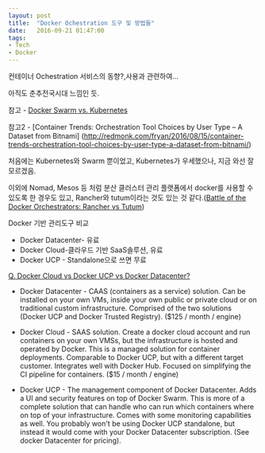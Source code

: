 ```yaml
---
layout: post
title:  "Docker Ochestration 도구 및 방법들"
date:   2016-09-21 01:47:00
tags:
- Tech
- Docker
---
```


컨테이너 Ochestration 서비스의 동향?,사용과 관련하여...

아직도 춘추전국시대 느낌인 듯.

참고 - [Docker Swarm vs. Kubernetes](https://outofbedlam.github.io/docker/2016/03/12/DockerSwarm-vs-Kubernetes/)

참고2 - [Container Trends: Orchestration Tool Choices by User Type – A Dataset from Bitnami] (http://redmonk.com/fryan/2016/08/15/container-trends-orchestration-tool-choices-by-user-type-a-dataset-from-bitnami/)

처음에는 Kubernetes와 Swarm 뿐이었고, Kubernetes가 우세했으나, 지금 와선 잘 모르겠음.

이외에 Nomad, Mesos 등 처럼 분산 클러스터 관리 플랫폼에서 docker를 사용할 수 있도록 한 경우도 있고, Rancher와 tutum이라는 것도 있는 것 같다.([Battle of the Docker Orchestrators: Rancher vs Tutum](https://www.brianchristner.io/battle-of-the-docker-orchestrators-tutum-vs-rancher/))


Docker 기반 관리도구 비교

- Docker Datacenter- 유료
- Docker Cloud-클라우드 기반 SaaS솔루션, 유료
- Docker UCP - Standalone으로 쓰면 무료

[Q. Docker Cloud vs Docker UCP vs Docker Datacenter?](https://forums.docker.com/t/docker-cloud-vs-docker-ucp-vs-docker-datacenter/7305/2)

- Docker Datacenter - CAAS (containers as a service) solution. Can be installed on your own VMs, inside your own public or private cloud or on traditional custom infrastructure. Comprised of the two solutions (Docker UCP and Docker Trusted Registry). ($125 / month / engine)

- Docker Cloud - SAAS solution. Create a docker cloud account and run containers on your own VMSs, but the infrastructure is hosted and operated by Docker. This is a managed solution for container deployments. Comparable to Docker UCP, but with a different target customer. Integrates well with Docker Hub. Focused on simplifying the CI pipeline for containers. ($15 / month / engine)

- Docker UCP - The management component of Docker Datacenter. Adds a UI and security features on top of Docker Swarm. This is more of a complete solution that can handle who can run which containers where on top of your infrastructure. Comes with some monitoring capabilities as well. You probably won't be using Docker UCP standalone, but instead it would come with your Docker Datacenter subscription. (See docker Datacenter for pricing).
